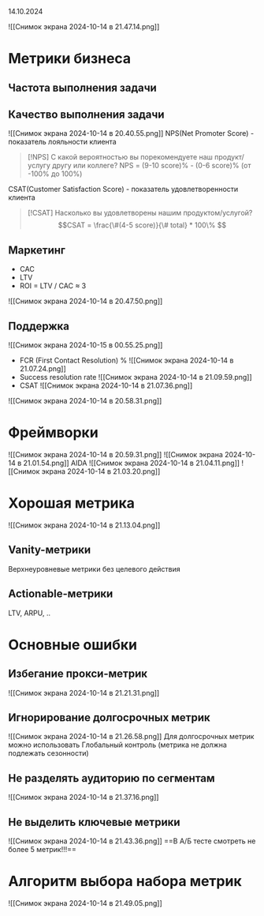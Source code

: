 14.10.2024

![[Снимок экрана 2024-10-14 в 21.47.14.png]]
# Метрики бизнеса
## Частота выполнения задачи
## Качество выполнения задачи
![[Снимок экрана 2024-10-14 в 20.40.55.png]]
NPS(Net Promoter Score) - показатель лояльности клиента
> [!NPS]
> С какой вероятностью вы порекомендуете наш продукт/услугу другу или коллеге?
NPS = (9-10 score)% - (0-6 score)% (от -100% до 100%)

CSAT(Customer Satisfaction Score) - показатель удовлетворенности клиента

> [!CSAT]
> Насколько вы удовлетворены нашим продуктом/услугой?
$$CSAT = \frac{\#(4-5 score)}{\# total} * 100\% $$

## Маркетинг 
- CAC
- LTV
- ROI = LTV / CAC $\approx$ 3

![[Снимок экрана 2024-10-14 в 20.47.50.png]]
## Поддержка
![[Снимок экрана 2024-10-15 в 00.55.25.png]]
- FCR (First Contact Resolution) %
![[Снимок экрана 2024-10-14 в 21.07.24.png]]
- Success resolution rate
![[Снимок экрана 2024-10-14 в 21.09.59.png]]
- CSAT
![[Снимок экрана 2024-10-14 в 21.07.36.png]]

![[Снимок экрана 2024-10-14 в 20.58.31.png]]

# Фреймворки
![[Снимок экрана 2024-10-14 в 20.59.31.png]]
![[Снимок экрана 2024-10-14 в 21.01.54.png]]
AIDA
![[Снимок экрана 2024-10-14 в 21.04.11.png]]
![[Снимок экрана 2024-10-14 в 21.03.20.png]]

# Хорошая метрика
![[Снимок экрана 2024-10-14 в 21.13.04.png]]

## Vanity-метрики
Верхнеуровневые метрики без целевого действия

## Actionable-метрики
LTV, ARPU, ..

# Основные ошибки
## Избегание прокси-метрик
![[Снимок экрана 2024-10-14 в 21.21.31.png]]
## Игнорирование долгосрочных метрик
![[Снимок экрана 2024-10-14 в 21.26.58.png]]
Для долгосрочных метрик можно использовать Глобальный контроль (метрика не должна подлежать сезонности)

## Не разделять аудиторию по сегментам
![[Снимок экрана 2024-10-14 в 21.37.16.png]]

## Не выделить ключевые метрики
![[Снимок экрана 2024-10-14 в 21.43.36.png]]
==В А/Б тесте смотреть не более 5 метрик!!!==

# Алгоритм выбора набора метрик
![[Снимок экрана 2024-10-14 в 21.49.05.png]]

